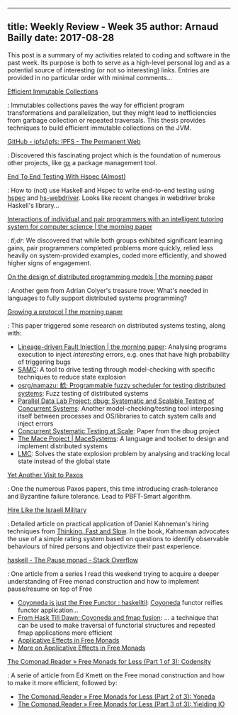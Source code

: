 ------------
title: Weekly Review - Week 35
author: Arnaud Bailly 
date: 2017-08-28
------------

This post is a summary of my activities related to coding and software in the past week. Its purpose is both to serve as a high-level personal log and as a potential source of interesting (or not so interesting) links. Entries are provided in no particular order with minimal comments...

[Efficient Immutable Collections](https://michael.steindorfer.name/publications/phd-thesis-efficient-immutable-collections.pdf) 

: Immutables collections paves the way for efficient program transformations and parallelization, but they might lead to inefficiencies from garbage collection or repeated traversals. This thesis provides techniques to build efficient immutable collections on the JVM.

[GitHub - ipfs/ipfs: IPFS - The Permanent Web](https://github.com/ipfs/ipfs) 

: Discovered this fascinating project which is the foundation of numerous other projects, like [gx](https://github.com/whyrusleeping/gx) a package management tool.

[End To End Testing With Hspec (Almost)](https://vadosware.io/post/end-to-end-testing-with-hspec-almost/) 

: How to (not) use Haskell and Hspec to write end-to-end testing using [hspec](http://hackage.haskell.org/package/hspec) and [hs-webdriver](https://hackage.haskell.org/package/webdriver). Looks like recent changes in webdriver broke Haskell's library...

[Interactions of individual and pair programmers with an intelligent tutoring system for computer science | the morning paper](https://blog.acolyer.org/2017/08/16/interactions-of-individual-and-pair-programmers-with-an-intelligent-tutoring-system-for-computer-science/)

: *tl;dr*: We discovered that while both groups exhibited significant learning gains, pair programmers completed problems more quickly, relied less heavily on system-provided examples, coded more efficiently, and showed higher signs of engagement.

[On the design of distributed programming models | the morning paper](https://blog.acolyer.org/2017/08/17/on-the-design-of-distributed-programming-models/) 

: Another gem from Adrian Colyer's treasure trove: What's needed in languages to fully support distributed systems programming?

[Growing a protocol | the morning paper](https://blog.acolyer.org/2017/08/23/growing-a-protocol/) 

: This paper triggered some research on distributed systems testing, along with:

* [Lineage-driven Fault Injection | the morning paper](https://blog.acolyer.org/2015/03/26/lineage-driven-fault-injection/): Analysing programs execution to inject _interesting_ errors, e.g. ones that have high probability of triggering bugs
* [SAMC](https://www.usenix.org/system/files/conference/osdi14/osdi14-paper-leesatapornwongsa.pdf): A tool to drive testing through model-checking with specific techniques to reduce state explosion
* [osrg/namazu: 鯰: Programmable fuzzy scheduler for testing distributed systems](https://github.com/osrg/namazu): Fuzz testing of distributed systems
* [Parallel Data Lab Project: dbug: Systematic and Scalable Testing of Concurrent Systems](http://www.pdl.cmu.edu/dbug/): Another model-checking/testing tool interposing itself between processes and OS/libraries to catch system calls and inject errors
* [Concurrent Systematic Testing at Scale](http://www.pdl.cmu.edu/PDL-FTP/associated/CMU-PDL-12-101.pdf): Paper from the dbug project
* [The Mace Project | MaceSystems](http://www.macesystems.org/mace/): A language and toolset to design and implement distributed systems
* [LMC](https://infoscience.epfl.ch/record/151495/files/EPFL_TH4858.pdf): Solves the state explosion problem by analysing and tracking local state instead of the global state

[Yet Another Visit to Paxos](https://www.zurich.ibm.com/~cca/papers/pax.pdf)

: One the numerous Paxos papers, this time introducing crash-tolerance and Byzantine failure tolerance. Lead to PBFT-Smart algorithm.

[Hire Like the Israeli Military](http://www.countingcalculi.com/features/smart_hiring/) 

: Detailed article on practical application of Daniel Kahneman's hiring techniques from [Thinking, Fast and Slow](https://en.wikipedia.org/wiki/Thinking,_Fast_and_Slow). In the book, Kahneman advocates the use of a simple rating system based on questions to identify observable behaviours of hired persons and objectivize their past experience.

[haskell - The Pause monad - Stack Overflow](https://stackoverflow.com/questions/10236953/the-pause-monad) 

: One article from a series I read this weekend trying to acquire a deeper understanding of Free monad construction and how to implement pause/resume on top of Free

* [Coyoneda is just the Free Functor : haskelltil](https://www.reddit.com/r/haskelltil/comments/4ea7er/coyoneda_is_just_the_free_functor/): [Coyoneda](https://hackage.haskell.org/package/kan-extensions-5.0.2/docs/Data-Functor-Coyoneda.html) functor reifies functor application...
* [From Hask Till Dawn: Coyoneda and fmap fusion](http://alpmestan.com/posts/2017-08-17-coyoneda-fmap-fusion.html): ... a technique that can be used to make traversal of functorial structures and repeated fmap applications more efficient
* [Applicative Effects in Free Monads](https://elvishjerricco.github.io/2016/04/08/applicative-effects-in-free-monads.html) 
* [More on Applicative Effects in Free Monads](http://elvishjerricco.github.io/2016/04/13/more-on-applicative-effects-in-free-monads.html) 

[The Comonad.Reader » Free Monads for Less (Part 1 of 3): Codensity](http://comonad.com/reader/2011/free-monads-for-less/) 

: A serie of article from Ed Kmett on the Free monad construction and how to make it more efficient, followed by:

* [The Comonad.Reader » Free Monads for Less (Part 2 of 3): Yoneda](http://comonad.com/reader/2011/free-monads-for-less-2/) 
* [The Comonad.Reader » Free Monads for Less (Part 3 of 3): Yielding IO](http://comonad.com/reader/2011/free-monads-for-less-3/) 
